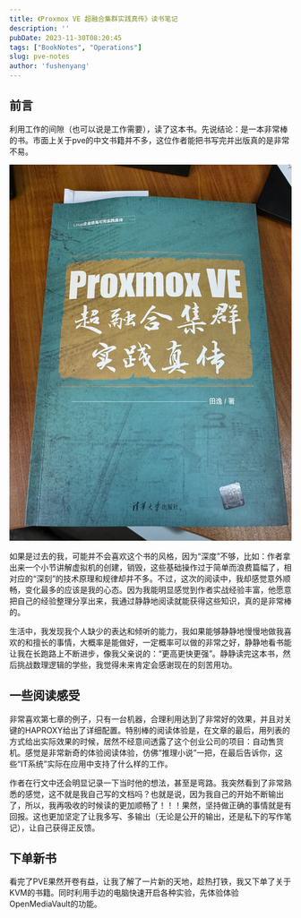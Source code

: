 ```yaml
---
title: 《Proxmox VE 超融合集群实践真传》读书笔记
description: ''
pubDate: 2023-11-30T08:20:45
tags: ["BookNotes", "Operations"]
slug: pve-notes
author: 'fushenyang'
---
```


## 前言

利用工作的间隙（也可以说是工作需要），读了这本书。先说结论：是一本非常棒的书。市面上关于pve的中文书籍并不多，这位作者能把书写完并出版真的是非常不易。

![书的封面非常干净，有技术风格](book-3-proxmox-VE/pve-book-frontpage.jpeg)

如果是过去的我，可能并不会喜欢这个书的风格，因为“深度”不够，比如：作者拿出来一个小节讲解虚拟机的创建，销毁，这些基础操作过于简单而浪费篇幅了，相对应的“深刻”的技术原理和规律却并不多。不过，这次的阅读中，我却感觉意外顺畅，变化最多的应该是我的心态。因为我能明显感觉到作者实战经验丰富，他愿意把自己的经验整理分享出来，我通过静静地阅读就能获得这些知识，真的是非常棒的。

生活中，我发现我个人缺少的表达和倾听的能力，我如果能够静静地慢慢地做我喜欢的和擅长的事情，大概率是能做好，一定概率可以做的非常之好，静静地看书能让我在长跑路上不断进步，像我父亲说的：“更高更快更强”。静静读完这本书，然后挑战数理逻辑的学些，我觉得未来肯定会感谢现在的刻苦用功。

## 一些阅读感受

非常喜欢第七章的例子，只有一台机器，合理利用达到了非常好的效果，并且对关键的HAPROXY给出了详细配置。特别棒的阅读体验是，在文章的最后，用列表的方式给出实际效果的时候，居然不经意间透露了这个创业公司的项目：自动售货机。感觉是非常新奇的体验阅读体验，仿佛“推理小说”一把，在最后告诉你，这些“IT系统”实际在应用中支持了什么样的工作。

作者在行文中还会明显记录一下当时他的想法，甚至是弯路。我突然看到了非常熟悉的感觉，这不就是我自己写的文档吗？也就是说，因为我自己的开始不断输出了，所以，我再吸收的时候读的更加顺畅了！！！果然，坚持做正确的事情就是有回报。这也更加坚定了让我多写、多输出（无论是公开的输出，还是私下的写作笔记），让自己获得正反馈。

## 下单新书

看完了PVE果然开卷有益，让我了解了一片新的天地，趁热打铁，我又下单了关于KVM的书籍。同时利用手边的电脑快速开启各种实验，先体验体验OpenMediaVault的功能。
